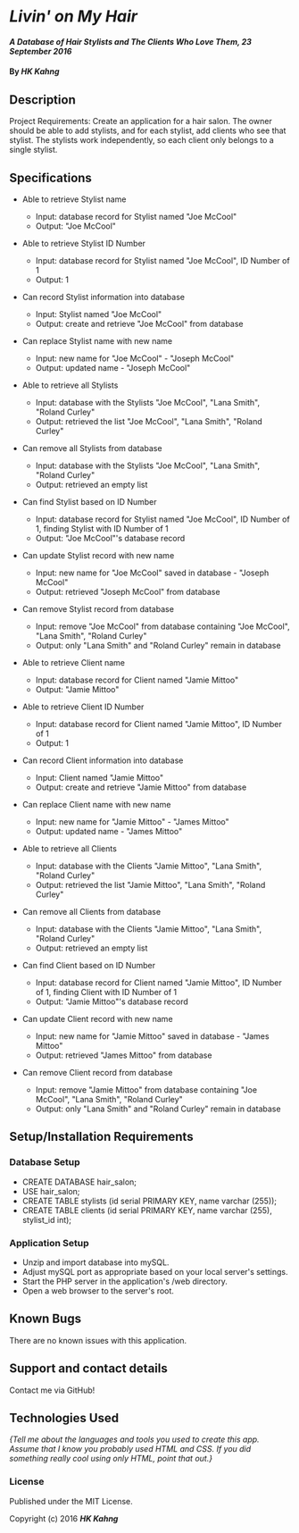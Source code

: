 # _Livin' on My Hair_

#### _A Database of Hair Stylists and The Clients Who Love Them, 23 September 2016_

#### By _**HK Kahng**_

## Description

Project Requirements: Create an application for a hair salon. The owner should be able to add stylists, and for each stylist, add clients who see that stylist. The stylists work independently, so each client only belongs to a single stylist.

## Specifications

* Able to retrieve Stylist name
  * Input: database record for Stylist named "Joe McCool"
  * Output: "Joe McCool"

* Able to retrieve Stylist ID Number
  * Input: database record for Stylist named "Joe McCool", ID Number of 1
  * Output: 1

* Can record Stylist information into database
  * Input: Stylist named "Joe McCool"
  * Output: create and retrieve "Joe McCool" from database

* Can replace Stylist name with new name
  * Input: new name for "Joe McCool" - "Joseph McCool"
  * Output: updated name - "Joseph McCool"

* Able to retrieve all Stylists
  * Input: database with the Stylists "Joe McCool", "Lana Smith", "Roland Curley"
  * Output: retrieved the list "Joe McCool", "Lana Smith", "Roland Curley"

* Can remove all Stylists from database
  * Input: database with the Stylists "Joe McCool", "Lana Smith", "Roland Curley"
  * Output: retrieved an empty list

* Can find Stylist based on ID Number
  * Input: database record for Stylist named "Joe McCool", ID Number of 1, finding Stylist with ID Number of 1
  * Output: "Joe McCool"'s database record

* Can update Stylist record with new name
  * Input: new name for "Joe McCool" saved in database - "Joseph McCool"
  * Output: retrieved "Joseph McCool" from database

* Can remove Stylist record from database
  * Input: remove "Joe McCool" from database containing "Joe McCool", "Lana Smith", "Roland Curley"
  * Output: only "Lana Smith" and "Roland Curley" remain in database

* Able to retrieve Client name
  * Input: database record for Client named "Jamie Mittoo"
  * Output: "Jamie Mittoo"

* Able to retrieve Client ID Number
  * Input: database record for Client named "Jamie Mittoo", ID Number of 1
  * Output: 1

* Can record Client information into database
  * Input: Client named "Jamie Mittoo"
  * Output: create and retrieve "Jamie Mittoo" from database

* Can replace Client name with new name
  * Input: new name for "Jamie Mittoo" - "James Mittoo"
  * Output: updated name - "James Mittoo"

* Able to retrieve all Clients
  * Input: database with the Clients "Jamie Mittoo", "Lana Smith", "Roland Curley"
  * Output: retrieved the list "Jamie Mittoo", "Lana Smith", "Roland Curley"

* Can remove all Clients from database
  * Input: database with the Clients "Jamie Mittoo", "Lana Smith", "Roland Curley"
  * Output: retrieved an empty list

* Can find Client based on ID Number
  * Input: database record for Client named "Jamie Mittoo", ID Number of 1, finding Client with ID Number of 1
  * Output: "Jamie Mittoo"'s database record

* Can update Client record with new name
  * Input: new name for "Jamie Mittoo" saved in database - "James Mittoo"
  * Output: retrieved "James Mittoo" from database

* Can remove Client record from database
  * Input: remove "Jamie Mittoo" from database containing "Joe McCool", "Lana Smith", "Roland Curley"
  * Output: only "Lana Smith" and "Roland Curley" remain in database

## Setup/Installation Requirements

### Database Setup

* CREATE DATABASE hair_salon;
* USE hair_salon;
* CREATE TABLE stylists (id serial PRIMARY KEY, name varchar (255));
* CREATE TABLE clients (id serial PRIMARY KEY, name varchar (255), stylist_id int);

### Application Setup

* Unzip and import database into mySQL.
* Adjust mySQL port as appropriate based on your local server's settings.
* Start the PHP server in the application's /web directory.
* Open a web browser to the server's root.

## Known Bugs

There are no known issues with this application.

## Support and contact details

Contact me via GitHub!

## Technologies Used

_{Tell me about the languages and tools you used to create this app. Assume that I know you probably used HTML and CSS. If you did something really cool using only HTML, point that out.}_

### License

Published under the MIT License.

Copyright (c) 2016 **_HK Kahng_**

